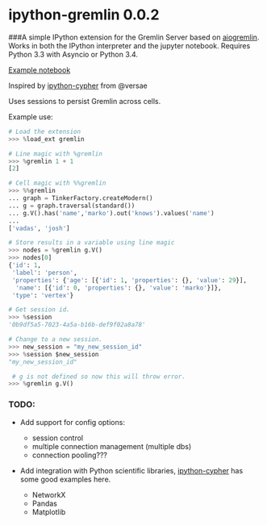 # ipython-gremlin 0.0.2

###A simple IPython extension for the Gremlin Server based on [aiogremlin](https://pypi.python.org/pypi/aiogremlin/0.0.8). Works in both the IPython interpreter and the jupyter notebook. Requires Python 3.3 with Asyncio or Python 3.4.

[Example notebook](https://github.com/davebshow/ipython-gremlin/blob/master/example.ipynb)

Inspired by [ipython-cypher](https://github.com/versae/ipython-cypher) from @versae

Uses sessions to persist Gremlin across cells.

Example use:

```python
# Load the extension
>>> %load_ext gremlin

# Line magic with %gremlin
>>> %gremlin 1 + 1
[2]

# Cell magic with %%gremlin
>>> %%gremlin
... graph = TinkerFactory.createModern()
... g = graph.traversal(standard())
... g.V().has('name','marko').out('knows').values('name')
...
['vadas', 'josh']

# Store results in a variable using line magic
>>> nodes = %gremlin g.V()
>>> nodes[0]
{'id': 1,
 'label': 'person',
 'properties': {'age': [{'id': 1, 'properties': {}, 'value': 29}],
  'name': [{'id': 0, 'properties': {}, 'value': 'marko'}]},
 'type': 'vertex'}

# Get session id.
>>> %session
'0b9df5a5-7023-4a5a-b16b-def9f02a8a78'

# Change to a new session.
>>> new_session = "my_new_session_id"
>>> %session $new_session
"my_new_session_id"

 # g is not defined so now this will throw error.
>>> %gremlin g.V()
```

### TODO:

* Add support for config options:
  - session control
  - multiple connection management (multiple dbs)
  - connection pooling???

* Add integration with Python scientific libraries, [ipython-cypher](https://github.com/versae/ipython-cypher) has some good examples here.
  - NetworkX
  - Pandas
  - Matplotlib
